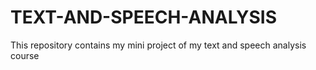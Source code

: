 # TEXT-AND-SPEECH-ANALYSIS
This repository contains my mini project of my text and speech analysis course 

